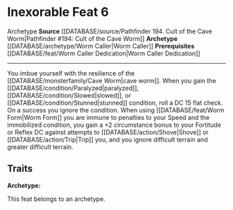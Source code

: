 ﻿---
feat: Inexorable
id: '4360'
level: '6'
name: Inexorable
prerequisite: '[[DATABASE/feat/Worm Caller Dedication|Worm Caller Dedication]]'
rarity: Common
source: '[[DATABASE/source/Pathfinder 194. Cult of the Cave Worm|Pathfinder #194:
  Cult of the Cave Worm]]'
trait:
- '[[DATABASE/trait/Archetype|Archetype]]'
type: Feat

---
# Inexorable <span class="item-type">Feat 6</span>

<span class="item-trait">Archetype</span>
**Source** [[DATABASE/source/Pathfinder 194. Cult of the Cave Worm|Pathfinder #194: Cult of the Cave Worm]]
**Archetype** [[DATABASE/archetype/Worm Caller|Worm Caller]]
**Prerequisites** [[DATABASE/feat/Worm Caller Dedication|Worm Caller Dedication]]

---
You imbue yourself with the resilience of the [[DATABASE/monsterfamily/Cave Worm|cave worm]]. When you gain the [[DATABASE/condition/Paralyzed|paralyzed]], [[DATABASE/condition/Slowed|slowed]], or [[DATABASE/condition/Stunned|stunned]] condition, roll a DC 15 flat check. On a success you ignore the condition.
 When using [[DATABASE/feat/Worm Form|Worm Form]] you are immune to penalties to your Speed and the immobilized condition, you gain a +2 circumstance bonus to your Fortitude or Reflex DC against attempts to [[DATABASE/action/Shove|Shove]] or [[DATABASE/action/Trip|Trip]] you, and you ignore difficult terrain and greater difficult terrain.

## Traits

**Archetype:**

This feat belongs to an archetype.